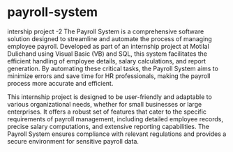 # payroll-system
intership project -2
The Payroll System is a comprehensive software solution designed to streamline and automate the process of managing employee payroll. Developed as part of an internship project at Motilal Dulichand using Visual Basic (VB) and SQL, this system facilitates the efficient handling of employee details, salary calculations, and report generation. By automating these critical tasks, the Payroll System aims to minimize errors and save time for HR professionals, making the payroll process more accurate and efficient.

This internship project is designed to be user-friendly and adaptable to various organizational needs, whether for small businesses or large enterprises. It offers a robust set of features that cater to the specific requirements of payroll management, including detailed employee records, precise salary computations, and extensive reporting capabilities. The Payroll System ensures compliance with relevant regulations and provides a secure environment for sensitive payroll data.
